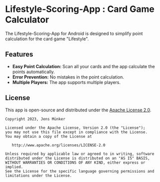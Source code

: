 # Lifestyle-Scoring-App : Card Game Calculator

The Lifestyle-Scoring-App for Android is designed to simplify point calculation for the card game "Lifestyle".

## Features

- **Easy Point Calculation:** Scan all your cards and the app calculate the points automatically.
- **Error Prevention:** No mistakes in the point calculation.
- **Multiple Players:** The app supports multiple players.

## License

This app is open-source and distributed under the [Apache License 2.0](LICENSE).

```
Copyright 2023, Jens Münker

Licensed under the Apache License, Version 2.0 (the "License");
you may not use this file except in compliance with the License.
You may obtain a copy of the License at

   http://www.apache.org/licenses/LICENSE-2.0

Unless required by applicable law or agreed to in writing, software
distributed under the License is distributed on an "AS IS" BASIS,
WITHOUT WARRANTIES OR CONDITIONS OF ANY KIND, either express or implied.
See the License for the specific language governing permissions and
limitations under the License.
```
